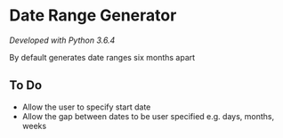 # Date Range Generator

_Developed with Python 3.6.4_

By default generates date ranges six months apart



## To Do

- Allow the user to specify start date
- Allow the gap between dates to be user specified e.g. days, months, weeks

